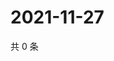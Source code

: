 # 2021-11-27

共 0 条

<!-- BEGIN WEIBO -->
<!-- 最后更新时间 Sat Nov 27 2021 04:15:04 GMT+0800 (China Standard Time) -->

<!-- END WEIBO -->
